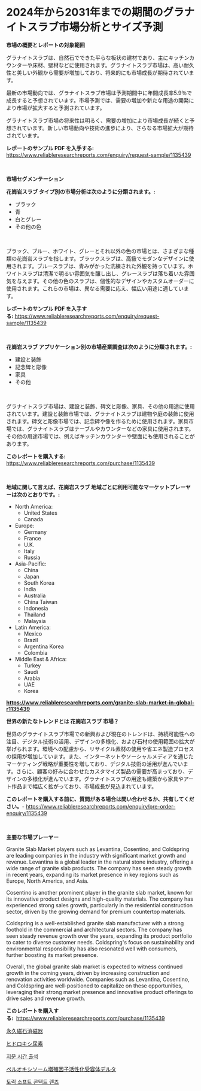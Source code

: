 <p><h1>2024年から2031年までの期間のグラナイトスラブ市場分析とサイズ予測</h1></p><p><strong>市場の概要とレポートの対象範囲</strong></p>
<p><p>グラナイトスラブは、自然石でできた平らな板状の建材であり、主にキッチンカウンターや床材、壁材などに使用されます。グラナイトスラブ市場は、高い耐久性と美しい外観から需要が増加しており、将来的にも市場成長が期待されています。</p><p>最新の市場動向では、グラナイトスラブ市場は予測期間中に年間成長率5.9％で成長すると予想されています。市場予測では、需要の増加や新たな用途の開発により市場が拡大すると予測されています。</p><p>グラナイトスラブ市場の将来性は明るく、需要の増加により市場成長が続くと予想されています。新しい市場動向や技術の進歩により、さらなる市場拡大が期待されています。</p></p>
<p><strong>レポートのサンプル PDF を入手する:</strong> <a href="https://www.reliableresearchreports.com/enquiry/request-sample/1135439">https://www.reliableresearchreports.com/enquiry/request-sample/1135439</a></p>
<p>&nbsp;</p>
<p><strong>市場セグメンテーション</strong></p>
<p><strong>花崗岩スラブ タイプ別の市場分析は次のように分類されます。:</strong></p>
<p><ul><li>ブラック</li><li>青</li><li>白とグレー</li><li>その他の色</li></ul></p>
<p>&nbsp;</p>
<p><p>ブラック、ブルー、ホワイト、グレーとそれ以外の色の市場とは、さまざまな種類の花崗岩スラブを指します。ブラックスラブは、高級でモダンなデザインに使用されます。ブルースラブは、青みがかった洗練された外観を持っています。ホワイトスラブは清潔で明るい雰囲気を醸し出し、グレースラブは落ち着いた雰囲気を与えます。その他の色のスラブは、個性的なデザインやカスタムオーダーに使用されます。これらの市場は、異なる需要に応え、幅広い用途に適しています。</p></p>
<p><strong>レポートのサンプル PDF を入手する:</strong>&nbsp;<a href="https://www.reliableresearchreports.com/enquiry/request-sample/1135439">https://www.reliableresearchreports.com/enquiry/request-sample/1135439</a></p>
<p>&nbsp;</p>
<p><strong> 花崗岩スラブ アプリケーション別の市場産業調査は次のように分類されます。:</strong></p>
<p><ul><li>建設と装飾</li><li>記念碑と彫像</li><li>家具</li><li>その他</li></ul></p>
<p>&nbsp;</p>
<p><p>グラナイトスラブ市場は、建設と装飾、碑文と彫像、家具、その他の用途に使用されています。建設と装飾市場では、グラナイトスラブは建物や庭の装飾に使用されます。碑文と彫像市場では、記念碑や像を作るために使用されます。家具市場では、グラナイトスラブはテーブルやカウンターなどの家具に使用されます。その他の用途市場では、例えばキッチンカウンターや壁面にも使用されることがあります。</p></p>
<p><strong>このレポートを購入する:</strong>&nbsp; <a href="https://www.reliableresearchreports.com/purchase/1135439">https://www.reliableresearchreports.com/purchase/1135439</a></p>
<p>&nbsp;</p>
<p><strong>地域に関して言えば、花崗岩スラブ 地域ごとに利用可能なマーケットプレーヤーは次のとおりです。:</strong></p>
<p><ul>
    <li>
        North America:
        <ul>
            <li>United States</li>
            <li>Canada</li>
        </ul>
    </li>
    <li>
        Europe:
        <ul>
            <li>Germany</li>
            <li>France</li>
            <li>U.K.</li>
            <li>Italy</li>
            <li>Russia</li>
        </ul>
    </li>
    <li>
        Asia-Pacific:
        <ul>
            <li>China</li>
            <li>Japan</li>
            <li>South Korea</li>
            <li>India</li>
            <li>Australia</li>
            <li>China Taiwan</li>
            <li>Indonesia</li>
            <li>Thailand</li>
            <li>Malaysia</li>
        </ul>
    </li>
    <li>
        Latin America:
        <ul>
            <li>Mexico</li>
            <li>Brazil</li>
            <li>Argentina Korea</li>
            <li>Colombia</li>
        </ul>
    </li>
    <li>
        Middle East & Africa:
        <ul>
            <li>Turkey</li>
            <li>Saudi</li>
            <li>Arabia</li>
            <li>UAE</li>
            <li>Korea</li>
        </ul>
    </li>
    </ul></p>
<p><strong><a href="https://www.reliableresearchreports.com/granite-slab-market-in-global-r1135439">https://www.reliableresearchreports.com/granite-slab-market-in-global-r1135439</a></strong>&nbsp;</p>
<p><strong>世界の新たなトレンドとは 花崗岩スラブ 市場？</strong></p>
<p><p>世界のグラナイトスラブ市場での新興および現在のトレンドは、持続可能性への注目、デジタル技術の活用、デザインの多様化、および石材の使用範囲の拡大が挙げられます。環境への配慮から、リサイクル素材の使用や省エネ製造プロセスの採用が増加しています。また、インターネットやソーシャルメディアを通じたマーケティング戦略が重要性を増しており、デジタル技術の活用が進んでいます。さらに、顧客の好みに合わせたカスタマイズ製品の需要が高まっており、デザインの多様化が進んでいます。グラナイトスラブの用途も建築から家具やアート作品まで幅広く拡がっており、市場成長が見込まれています。</p></p>
<p><strong>このレポートを購入する前に、質問がある場合は問い合わせるか、共有してください。</strong>- <a href="https://www.reliableresearchreports.com/enquiry/pre-order-enquiry/1135439">https://www.reliableresearchreports.com/enquiry/pre-order-enquiry/1135439</a></p>
<p>&nbsp;</p>
<p><strong>主要な市場プレーヤー</strong></p>
<p><p>Granite Slab Market players such as Levantina, Cosentino, and Coldspring are leading companies in the industry with significant market growth and revenue. Levantina is a global leader in the natural stone industry, offering a wide range of granite slab products. The company has seen steady growth in recent years, expanding its market presence in key regions such as Europe, North America, and Asia.</p><p>Cosentino is another prominent player in the granite slab market, known for its innovative product designs and high-quality materials. The company has experienced strong sales growth, particularly in the residential construction sector, driven by the growing demand for premium countertop materials.</p><p>Coldspring is a well-established granite slab manufacturer with a strong foothold in the commercial and architectural sectors. The company has seen steady revenue growth over the years, expanding its product portfolio to cater to diverse customer needs. Coldspring's focus on sustainability and environmental responsibility has also resonated well with consumers, further boosting its market presence.</p><p>Overall, the global granite slab market is expected to witness continued growth in the coming years, driven by increasing construction and renovation activities worldwide. Companies such as Levantina, Cosentino, and Coldspring are well-positioned to capitalize on these opportunities, leveraging their strong market presence and innovative product offerings to drive sales and revenue growth.</p></p>
<p><strong>このレポートを購入する:</strong>&nbsp;&nbsp;<a href="https://www.reliableresearchreports.com/purchase/1135439">https://www.reliableresearchreports.com/purchase/1135439</a></p>
<p><p><a href="https://github.com/ReganWisoky2023/Market-Research-Report-List-1/blob/main/699032926445.md">永久磁石消磁器</a></p><p><a href="https://medium.com/@mookiesville/%E3%83%92%E3%83%89%E3%83%AD%E3%82%AD%E3%82%B7%E3%82%A6%E3%83%AC%E3%82%A2%E5%B8%82%E5%A0%B4-%E7%AB%B6%E4%BA%89%E5%88%86%E6%9E%90-%E5%B8%82%E5%A0%B4%E5%8B%95%E5%90%91-2031%E5%B9%B4%E3%81%BE%E3%81%A7%E3%81%AE%E4%BA%88%E6%B8%AC-914f702e7bd5">ヒドロキシ尿素</a></p><p><a href="https://github.com/fernandotryO5lson96765/Market-Research-Report-List-1/blob/main/448375724534.md">지문 시간 출석</a></p><p><a href="https://medium.com/@levihamilton5801940/%E3%83%9A%E3%83%AB%E3%82%AA%E3%82%AD%E3%82%B7%E3%82%BD%E3%83%BC%E3%83%A0%E5%A2%97%E6%AE%96%E5%9B%A0%E5%AD%90%E6%B4%BB%E6%80%A7%E5%8C%96%E5%8F%97%E5%AE%B9%E4%BD%93%E3%83%87%E3%83%AB%E3%82%BF%E5%B8%82%E5%A0%B4%E8%AA%BF%E6%9F%BB%E3%83%AC%E3%83%9D%E3%83%BC%E3%83%88-%E3%81%9D%E3%81%AE%E6%AD%B4%E5%8F%B2%E3%81%A82031%E5%B9%B4%E3%81%BE%E3%81%A7%E3%81%AE%E4%BA%88%E6%B8%AC-1511e385c7cd">ペルオキシソーム増殖因子活性化受容体デルタ</a></p><p><a href="https://medium.com/@electat2023/%ED%86%A0%EB%A6%AD-%EC%86%8C%ED%94%84%ED%8A%B8-%EC%BD%98%ED%83%9D%ED%8A%B8%EB%A0%8C%EC%A6%88-%EC%8B%9C%EC%9E%A5-%EC%A1%B0%EC%82%AC-%EB%B3%B4%EA%B3%A0%EC%84%9C-%EA%B7%B8-%EC%97%AD%EC%82%AC-%EB%B0%8F-2024%EB%85%84%EB%B6%80%ED%84%B0-2031%EB%85%84%EA%B9%8C%EC%A7%80%EC%9D%98-%EC%98%88%EC%B8%A1-c6daa85e0567">토릭 소프트 콘택트 렌즈</a></p></p>